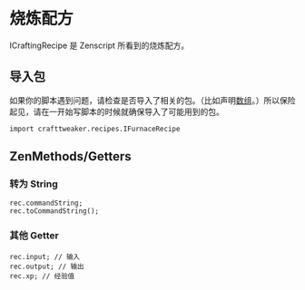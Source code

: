 # 烧炼配方

ICraftingRecipe 是 Zenscript 所看到的烧炼配方。

## 导入包

如果你的脚本遇到问题，请检查是否导入了相关的包。（比如声明[数组](/AdvancedFunctions/Arrays_and_Loops)。）所以保险起见，请在一开始写脚本的时候就确保导入了可能用到的包。

`import crafttweaker.recipes.IFurnaceRecipe`

## ZenMethods/Getters

### 转为 String

```
rec.commandString;
rec.toCommandString();
```

### 其他 Getter

```
rec.input; // 输入
rec.output; // 输出
rec.xp; // 经验值
```
